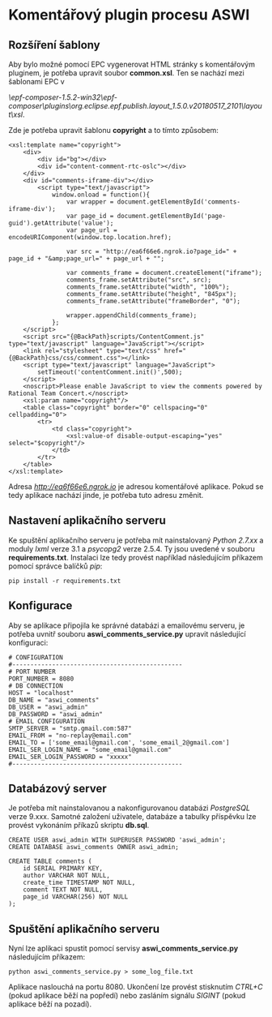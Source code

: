 # Komentářový plugin procesu ASWI

## Rozšíření šablony
Aby bylo možné pomocí EPC vygenerovat HTML stránky s komentářovým pluginem, je potřeba upravit soubor **common.xsl**. Ten se nachází mezi šablonami EPC v

*\epf-composer-1.5.2-win32\epf-composer\plugins\org.eclipse.epf.publish.layout_1.5.0.v20180517_2101\layout\xsl*.

Zde je potřeba upravit šablonu **copyright** a to tímto způsobem:

```
<xsl:template name="copyright">
	<div>
		<div id="bg"></div>
		<div id="content-comment-rtc-oslc"></div>
	</div>
	<div id="comments-iframe-div"></div>
		<script type="text/javascript">
			window.onload = function(){
				var wrapper = document.getElementById('comments-iframe-div');
				var page_id = document.getElementById('page-guid').getAttribute('value');
				var page_url = encodeURIComponent(window.top.location.href);

				var src = "http://ea6f66e6.ngrok.io?page_id=" + page_id + "&amp;page_url=" + page_url + "";
				
				var comments_frame = document.createElement("iframe");
				comments_frame.setAttribute("src", src);
				comments_frame.setAttribute("width", "100%");
				comments_frame.setAttribute("height", "845px");
				comments_frame.setAttribute("frameBorder", "0");

				wrapper.appendChild(comments_frame);
			};
	</script>
	<script src="{@BackPath}scripts/ContentComment.js" type="text/javascript" language="JavaScript"></script>
	<link rel="stylesheet" type="text/css" href="{@BackPath}css/css/comment.css"></link>
	<script type="text/javascript" language="JavaScript">
		setTimeout('contentComment.init()',500);
	</script>
	<noscript>Please enable JavaScript to view the comments powered by Rational Team Concert.</noscript>
	<xsl:param name="copyright"/>
	<table class="copyright" border="0" cellspacing="0" cellpadding="0">
		<tr>
			<td class="copyright">
				<xsl:value-of disable-output-escaping="yes" select="$copyright"/>
			</td>
		</tr>
	</table>
</xsl:template>
```

Adresa *http://ea6f66e6.ngrok.io* je adresou komentářové aplikace. Pokud se tedy aplikace nachází jinde, je potřeba tuto adresu změnit.

## Nastavení aplikačního serveru
Ke spuštění aplikačního serveru je potřeba mít nainstalovaný *Python 2.7.xx* a moduly *lxml* verze 3.1 a *psycopg2* verze 2.5.4. Ty jsou uvedené v souboru **requirements.txt**. Instalaci lze tedy provést například následujícím příkazem pomocí správce balíčků *pip*:

`pip install -r requirements.txt`

## Konfigurace
Aby se aplikace připojila ke správné databázi a emailovému serveru, je potřeba uvnitř souboru **aswi_comments_service.py** upravit následující konfiguraci:

```
# CONFIGURATION
#-----------------------------------------------
# PORT NUMBER
PORT_NUMBER = 8080
# DB CONNECTION
HOST = "localhost"
DB_NAME = "aswi_comments"
DB_USER = "aswi_admin"
DB_PASSWORD = "aswi_admin"
# EMAIL CONFIGURATION
SMTP_SERVER = "smtp.gmail.com:587"
EMAIL_FROM = "no-replay@email.com"
EMAIL_TO = ['some_email@gmail.com', 'some_email_2@gmail.com']
EMAIL_SER_LOGIN_NAME = "some_email@gmail.com"
EMAIL_SER_LOGIN_PASSWORD = "xxxxx"
#-----------------------------------------------
```

## Databázový server
Je potřeba mít nainstalovanou a nakonfigurovanou databázi *PostgreSQL* verze 9.xxx. Samotné založení uživatele, databáze a tabulky příspěvku lze provést vykonáním příkazů skriptu **db.sql**.

```
CREATE USER aswi_admin WITH SUPERUSER PASSWORD 'aswi_admin';
CREATE DATABASE aswi_comments OWNER aswi_admin;

CREATE TABLE comments (
    id SERIAL PRIMARY KEY,
    author VARCHAR NOT NULL,
    create_time TIMESTAMP NOT NULL,
    comment TEXT NOT NULL,
    page_id VARCHAR(256) NOT NULL
);
```

## Spuštění aplikačního serveru
Nyní lze aplikaci spustit pomocí servisy **aswi_comments_service.py** následujícím příkazem:

`python aswi_comments_service.py > some_log_file.txt`

Aplikace naslouchá na portu 8080. Ukončení lze provést stisknutím *CTRL+C* (pokud aplikace běží na popředí) nebo zasláním signálu *SIGINT* (pokud aplikace běží na pozadí).
